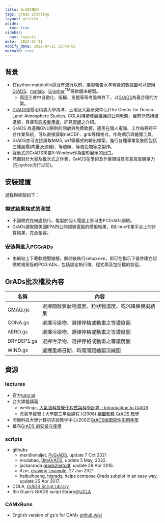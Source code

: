 ```yaml
---
title: GrADS筆記
tags: grads plotting
layout: article
aside:
  toc: true
sidebar:
  nav: layouts
date:  2022-07-21
modify_date: 2022-07-21 15:48:02
mermaid: true
---
```

## 背景
- 在python matplotlib還沒有流行以前，繪製報告水準等級的數據圖可以使用[GrADS][1]、[matlab][matlab]、[Grapher][grapher]<sup>TM</sup>等軟體來繪製。
  - 而這三者中自動化、版權、支援等等考量條件下，以[GrADS][1]為最合理的方案。
- [GrADS][1]是喬治梅森大學海洋、土地及大氣研究中心(The Center for
Ocean-Land-Atmosphere Studies, COLA)持續發展維護的公開軟體，目前仍然持續進版，且擁有[許多愛用者][list]，詳見[官網][2]之介紹。
- GrADS 為遵循GNU原則的開放與免費軟體，適用在個人電腦、工作站等跨平台作業系統，可以直接讀取netCDF、grib等檔格式，作為顯示與繪圖工具。
- GrADS亦可直接讀取MM5, wrf等模式的輸出檔案，進行各種專業氣象圖包括三維風場(向量及流線)、等值線、等值色塊等之製作。
- 互動式的GrADS需要X-Window作為圖形展示的出口。
- 然而對於大量及批次式之作業，GrADS在學術及作業領域具有其高度競爭力(在python流行以前)。

## 安裝建置
過程與經驗如下：
### 模式結果格式的測試
- 不論模式在何處執行，複製於個人電腦上皆可由PCGrADs讀取。
- GrADs讀取原美國EPA所公開超級電腦的模擬結果，和Linux作業平台上的計算結果，完全相容。
### 安裝與進入PCGrADs
- 由網站上下載軟體壓縮檔，解開後執行setup.exe，即可在指示下循序建立起微軟視窗版的PCGrADs，包括設定執行檔、程式庫及包括檔的路徑。

## GrADs批次檔及內容

名稱|內容
-|-
[CMAQ.gs][gs1]|選擇開啟氣狀物濃度、粒狀物濃度、或沉降量模擬結果
CONA.gs|選擇污染物、選擇停格或動畫之等濃度圖
AERO.gs|選擇污染物、選擇停格或動畫之等濃度圖
DRYDEP1.gs|選擇污染物、選擇停格或動畫之等濃度圖
WIND.gs|選擇風場日期、時間間距繪製流線圖

## 資源
### lectures
- 官方[tutorial](http://cola.gmu.edu/grads/gadoc/tutorial.html)
- 台大課程講義
  - weitingc, [大氣資料視覺化程式與科學計算 – Introduction to GrADS](https://homepage.ntu.edu.tw/~weitingc/fortran_lecture/Lecture_G_basic.pdf)
  -  天氣學實習 ( 大學部三年級課程 )(2008) [繪圖軟體 GrADS 教學](https://docplayer.net/118815022-Hui-tu-ruan-ti--grads-jiao-xue--_-tian-qi-xue-shi-xi--da-xue-bu-san-nian-ji-ke-cheng--1-grads-jian-jie--grads-homepage-spring.html)
- 河南科技大學计算机实验教学中心(2002)[GrADS绘图软件实用手册](https://docsplayer.com/84333593-Grads%E7%BB%98%E5%9B%BE%E8%BD%AF%E4%BB%B6%E4%BD%BF%E7%94%A8%E6%89%8B%E5%86%8C.html)
- 幕布[GrADS 的安装与使用](https://mubu.com/explore/8Ibbc9GR5V)
### scripts
- githubs
  - meridionaljet, [PyGrADS](https://github.com/meridionaljet/py3grads), update 7 Oct 2021
  - modabao, [BiteGrADS](https://github.com/Mo-Dabao/BiteGrADS), update 5 May, 2022.
  - jackaranda [grads2netcdf](https://github.com/csag-uct/grads2netcdf), update 29 Apr 2016.
  - ifzm, [drawing-example](https://github.com/ifzm/drawing-example), 27 Jun 2021.
  - haibuihoang, [higrads](https://github.com/haibuihoang/higrads), helps compose Grads subplot in an easy way, update 25 Apr 2017.
- COLA, [GrADS Script Library](http://cola.gmu.edu/grads/gadoc/library.html)
- Bin Guan’s GrADS script library@[UCLA](http://bguan.bol.ucla.edu/bGASL.html)

### CAMxRuns
- English version of gs's for CAMx [github wiki](https://github.com/sinotec2/camxruns/wiki/GrADS-diagrams-of-camxruns)


[matlab]: <https://www.mathworks.com/help/matlab/ref/plot.html> "plot 2-D line plot"
[grapher]: <https://www.goldensoftware.com/products/grapher> "Golden Software, Visualize Data"
[1]: <https://zh.m.wikipedia.org/zh-tw/GrADS> "網格分析與顯示系統[2]（英語：Grid Analysis and Display System，簡稱GrADS）是一種可用於存取、操作及可視化地球科學數據的互動式桌面工具。數據格式可以是二進制、GRIB、NetCDF或HDF-SDS（科學數據集）。GrADS已能在全球各種常用的作業系統上執行，並通過網際網路自由分發。(wiki)"
[2]: <http://cola.gmu.edu/grads/> "Overview of GrADS, COLA"
[gs1]: <> "CMAQ.gs"
[list]: <http://gradsusr.org/pipermail/gradsusr/> "The gradsusr Archives"